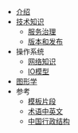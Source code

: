 * [介绍](README.md)
* [技术知识](tech/SUMMARY.md)
  * [服务治理](tech/service-governance.md)
  * [版本和发布](tech/version.md)
* 操作系统
  * [网络知识](os/net.md)
  * [IO模型](os/io.md)
* [图形学](graphics/SUMMARY.md)
* 参考
  * [模板片段](ref/template.md)
  * [术语中英文](ref/term.md)
  * [中国行政结构](ref/china.md)
